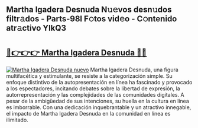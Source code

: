 ## Martha Igadera Desnuda N𝚞𝚎vos desn𝚞dos filtr𝚊dos - Parts-98l F𝚘tos vid𝚎o - C𝚘ntenido atr𝚊ctivo YIkQ3

# <h2><a href="http://mb5jes3.tromn.icu/?c=Martha+Igadera+Desnuda">🔗👉👉👉 Martha Igadera Desnuda 🔗🔗</a></h2>

[![Martha Igadera Desnuda nuevo](https://i.imgur.com/pEAQMta.gif)](http://mb5jes3.tromn.icu/?c=Martha+Igadera+Desnuda)
Martha Igadera Desnuda, una figura multifacética y estimulante, se resiste a la categorización simple. Su enfoque distintivo de la autopresentación en línea ha fascinado y provocado a los espectadores, incitando debates sobre la libertad de expresión, la autorrepresentación y las complejidades de las comunidades digitales. A pesar de la ambigüedad de sus intenciones, su huella en la cultura en línea es imborrable. Con una dedicación inquebrantable y un atractivo innegable, el impacto de Martha Igadera Desnuda en la comunidad en línea es ilimitado.
